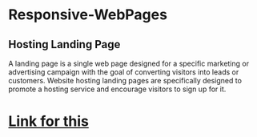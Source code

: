 # Responsive-WebPages

## Hosting Landing Page
 A landing page is a single web page designed for a specific marketing or advertising campaign with the goal of converting visitors into leads or customers. Website hosting landing pages are specifically designed to promote a hosting service and encourage visitors to sign up for it.

 
 # [Link for this](https://cute-pithivier-899db9.netlify.app/)
